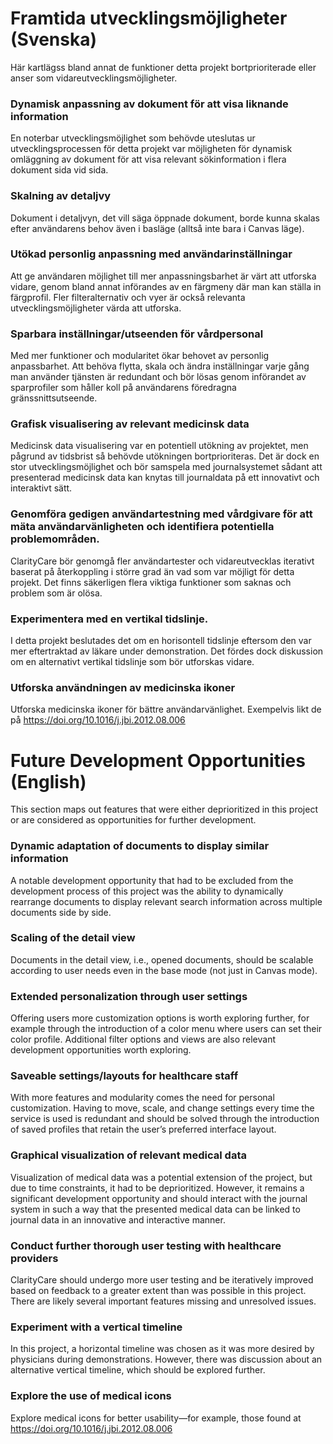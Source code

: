 # Framtida utvecklingsmöjligheter (Svenska)
Här kartlägss bland annat de funktioner detta projekt bortprioriterade eller anser som vidareutvecklingsmöjligheter. 
### Dynamisk anpassning av dokument för att visa liknande information 
En noterbar utvecklingsmöjlighet som behövde uteslutas ur utvecklingsprocessen för detta projekt var möjligheten 
för dynamisk omläggning av dokument för att visa relevant sökinformation i flera dokument sida vid sida. 

### Skalning av detaljvy
Dokument i detaljvyn, det vill säga öppnade dokument, borde kunna skalas efter användarens behov även i basläge (alltså inte bara i Canvas läge). 

### Utökad personlig anpassning med användarinställningar
Att ge användaren möjlighet till mer anpassningsbarhet är värt att utforska vidare, genom bland annat införandes av en färgmeny 
där man kan ställa in färgprofil. Fler filteralternativ och vyer är också relevanta utvecklingsmöjligheter värda att utforska. 

### Sparbara inställningar/utseenden för vårdpersonal
Med mer funktioner och modularitet ökar behovet av personlig anpassbarhet. Att behöva flytta, skala och ändra inställningar varje gång man använder 
tjänsten är redundant och bör lösas genom införandet av sparprofiler som håller koll på användarens föredragna gränssnittsutseende. 

### Grafisk visualisering av relevant medicinsk data
Medicinsk data visualisering var en potentiell utökning av projektet, men pågrund av tidsbrist så 
behövde utökningen bortprioriteras. Det är dock en stor utvecklingsmöjlighet och bör samspela 
med journalsystemet sådant att presenterad medicinsk data kan knytas till journaldata på 
ett innovativt och interaktivt sätt. 

### Genomföra gedigen användartestning med vårdgivare för att mäta användarvänligheten och identifiera potentiella problemområden.
ClarityCare bör genomgå fler användartester och vidareutvecklas iterativt baserat på återkoppling i större grad än vad som 
var möjligt för detta projekt. Det finns säkerligen flera viktiga funktioner som saknas och problem som är olösa. 

### Experimentera med en vertikal tidslinje.
I detta projekt beslutades det om en horisontell tidslinje eftersom den var mer eftertraktad av 
läkare under demonstration. Det fördes dock diskussion om en alternativt vertikal tidslinje som bör utforskas vidare. 

### Utforska användningen av medicinska ikoner 
Utforska medicinska ikoner för bättre användarvänlighet. Exempelvis likt de på https://doi.org/10.1016/j.jbi.2012.08.006



# Future Development Opportunities (English)
This section maps out features that were either deprioritized in this project or are 
considered as opportunities for further development.

### Dynamic adaptation of documents to display similar information
A notable development opportunity that had to be excluded from the development process of 
this project was the ability to dynamically rearrange documents to display relevant search 
information across multiple documents side by side.

### Scaling of the detail view
Documents in the detail view, i.e., opened documents, should be scalable according to user 
needs even in the base mode (not just in Canvas mode).

### Extended personalization through user settings
Offering users more customization options is worth exploring further, for example through 
the introduction of a color menu where users can set their color profile. Additional filter 
options and views are also relevant development opportunities worth exploring.

### Saveable settings/layouts for healthcare staff
With more features and modularity comes the need for personal customization. Having to move, 
scale, and change settings every time the service is used is redundant and should be solved 
through the introduction of saved profiles that retain the user’s preferred interface layout.

### Graphical visualization of relevant medical data
Visualization of medical data was a potential extension of the project, but due to time constraints, 
it had to be deprioritized. However, it remains a significant development opportunity and should 
interact with the journal system in such a way that the presented medical data can be linked to 
journal data in an innovative and interactive manner.

### Conduct further thorough user testing with healthcare providers
ClarityCare should undergo more user testing and be iteratively improved based on feedback to a 
greater extent than was possible in this project. There are likely several important features 
missing and unresolved issues.

### Experiment with a vertical timeline
In this project, a horizontal timeline was chosen as it was more desired by physicians during demonstrations. 
However, there was discussion about an alternative vertical timeline, which should be explored further.

### Explore the use of medical icons
Explore medical icons for better usability—for example, those found at https://doi.org/10.1016/j.jbi.2012.08.006

